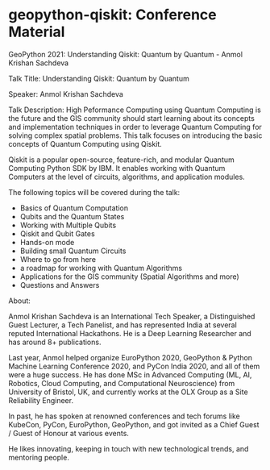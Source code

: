 # geopython-qiskit: Conference Material

GeoPython 2021: Understanding Qiskit: Quantum by Quantum - Anmol Krishan Sachdeva

Talk Title: Understanding Qiskit: Quantum by Quantum

Speaker: Anmol Krishan Sachdeva

Talk Description:
High Peformance Computing using Quantum Computing is the future and the GIS community should start learning about its concepts and implementation techniques in order to leverage Quantum Computing for solving complex spatial problems. This talk focuses on introducing the basic concepts of Quantum Computing using Qiskit.

Qiskit is a popular open-source, feature-rich, and modular Quantum Computing Python SDK by IBM. It enables working with Quantum Computers at the level of circuits, algorithms, and application modules.

The following topics will be covered during the talk:
- Basics of Quantum Computation
- Qubits and the Quantum States
- Working with Multiple Qubits
- Qiskit and Qubit Gates
- Hands-on mode
- Building small Quantum Circuits
- Where to go from here
- a roadmap for working with Quantum Algorithms
- Applications for the GIS community (Spatial Algorithms and more)
- Questions and Answers

About:

Anmol Krishan Sachdeva is an International Tech Speaker, a Distinguished Guest Lecturer, a Tech Panelist, and has represented India at several reputed International Hackathons. He is a Deep Learning Researcher and has around 8+ publications.

Last year, Anmol helped organize EuroPython 2020, GeoPython & Python Machine Learning Conference 2020, and PyCon India 2020, and all of them were a huge success. He has done MSc in Advanced Computing (ML, AI, Robotics, Cloud Computing, and Computational Neuroscience) from University of Bristol, UK, and currently works at the OLX Group as a Site Reliability Engineer.

In past, he has spoken at renowned conferences and tech forums like KubeCon, PyCon, EuroPython, GeoPython, and got invited as a Chief Guest / Guest of Honour at various events.

He likes innovating, keeping in touch with new technological trends, and mentoring people.
